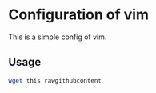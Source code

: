 # Configuration of vim
This is a simple config of vim.

## Usage
```bash
wget this rawgithubcontent
```

